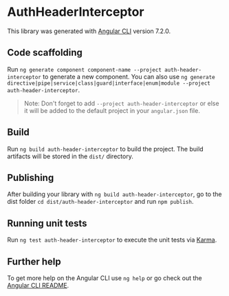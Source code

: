 # AuthHeaderInterceptor

This library was generated with [Angular CLI](https://github.com/angular/angular-cli) version 7.2.0.

## Code scaffolding

Run `ng generate component component-name --project auth-header-interceptor` to generate a new component. You can also use `ng generate directive|pipe|service|class|guard|interface|enum|module --project auth-header-interceptor`.
> Note: Don't forget to add `--project auth-header-interceptor` or else it will be added to the default project in your `angular.json` file. 

## Build

Run `ng build auth-header-interceptor` to build the project. The build artifacts will be stored in the `dist/` directory.

## Publishing

After building your library with `ng build auth-header-interceptor`, go to the dist folder `cd dist/auth-header-interceptor` and run `npm publish`.

## Running unit tests

Run `ng test auth-header-interceptor` to execute the unit tests via [Karma](https://karma-runner.github.io).

## Further help

To get more help on the Angular CLI use `ng help` or go check out the [Angular CLI README](https://github.com/angular/angular-cli/blob/master/README.md).
